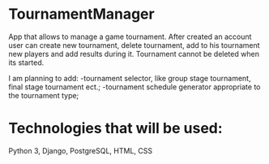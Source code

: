 # TournamentManager

App that allows to manage a game tournament. After created an account user can create new tournament, delete tournament, add to his tournament new players and add results during it. Tournament cannot be deleted when its started.

I am planning to add:
-tournament selector, like group stage tournament, final stage tournament ect.;
-tournament schedule generator appropriate to the tournament type; 

# Technologies that will be used:
Python 3, Django, PostgreSQL, HTML, CSS
